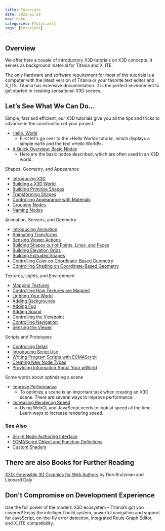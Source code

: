 ```yaml
---
title: Tutorials
date: 2022-11-28
nav: none
categories: [Tutorials]
tags: [tutorials]
---
```

## Overview

We offer here a couple of introductory X3D tutorials on X3D concepts. It serves as background material for Titania and X_ITE.

The only hardware and software requirement for most of the tutorials is a computer with the latest version of Titania or your favorite text editor and X_ITE. Titania has extensive documentation. It is the perfect environment to get started in creating sensational X3D scenes.

## Let’s See What We Can Do…

Simple, fast and efficient, our X3D tutorials give you all the tips and tricks to advance in the construction of your project.

- [Hello, World](hello-world)
  - First let's go over to the »Hello World« tutorial, which displays a simple earth and the text »Hello World!«.
- [A Quick Overview: Basic Nodes](basic-nodes)
  - Here are the basic nodes described, which are often used in an X3D world.

Shapes, Geometry, and Appearance

- [Introducing X3D](introducing-x3d)
- [Building a X3D World](building-a-x3d-world)
- [Building Primitive Shapes ](building-primitive-shapes)
- [Transforming Shapes](transforming-shapes)
- [Controlling Appearance with Materials ](controlling-appearance-with-materials)
- [Grouping Nodes ](grouping-nodes)
- [Naming Nodes](naming-nodes)

Animation, Sensors, and Geometry

- [Introducing Animation](introducing-animation)
- [Animating Transforms](animating-transforms)
- [Sensing Viewer Actions](sensing-viewer-actions)
- [Building Shapes out of Points, Lines, and Faces](building-shapes-out-of-points-lines-and-faces)
- [Building Elevation Grids](building-elevation-grids)
- [Building Extruded Shapes](building-extruded-shapes)
- [Controlling Color on Coordinate-Based Geometry](controlling-color-on-coordinate-based-geometry)
- [Controlling Shading on Coordinate-Based Geometry](controlling-shading-on-coordinate-based-geometry)

Textures, Lights, and Environment

- [Mapping Textures](mapping-textures)
- [Controlling How Textures are Mapped](controlling-how-textures-are-mapped)
- [Lighting Your World](lighting-your-world)
- [Adding Backgrounds](adding-backgrounds)
- [Adding Fog](adding-fog)
- [Adding Sound](adding-sound)
- [Controlling the Viewpoint](controlling-the-viewpoint)
- [Controlling Navigation](controlling-navigation)
- [Sensing the Viewer](sensing-the-viewer)

Scripts and Prototypes

- [Controlling Detail](controlling-detail)
- [Introducing Script Use](introducing-script-use)
- [Writing Program Scripts with ECMAScript](writing-program-scripts-with-ecmascript)
- [Creating New Node Types](creating-new-node-types)
- [Providing Information About Your wWorld](providing-information-about-your-world)

Some words about optimizing a scene

- [Improve Performance](improving-performance)
  - To optimize a scene is an important task when creating an X3D scene. There are several ways to improve performance.
- [Increasing Rendering Speed](increasing-rendering-speed)
  - Using WebGL and JavaScript needs to look at speed all the time. Learn ways to increase rendering speed.

### See Also

- [Script Node Authoring Interface](../reference/script-node-authoring-interface)
- [ECMAScript Object and Function Definitions](../reference/ecmascript-object-and-function-definitions)
- [Custom Shaders](../custom-shaders)

## There are also Books for Further Reading

[X3D: Extensible 3D Graphics for Web Authors](https://www.amazon.com/gp/product/012088500X?ie=UTF8&tag=x3dext3dgrafo-20&linkCode=as2&camp=1789&creative=9325&creativeASIN=012088500X) by Don Brutzman and Leonard Daly

## Don't Compromise on Development Experience

Use the full power of the modern X3D ecosystem – Titania’s got you covered! Enjoy the intelligent build system, powerful navigation and support for JavaScript, on-the-fly error detection, integrated Route Graph Editor, and X_ITE compatibility.
